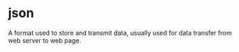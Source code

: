 # json
A format used to store and transmit data, usually used for data transfer from web server to web page.
<script>
 JSON.parse（）;
</script>
